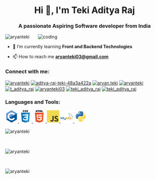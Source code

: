 <h1 align="center">Hi 👋, I'm Teki Aditya Raj</h1>
<h3 align="center">A passionate Aspiring Software developer from India</h3>

<img align="right" alt="coding" width="400" src="https://mir-s3-cdn-cf.behance.net/project_modules/hd/06f21a161921919.63cd7887d0a70.gif">

<p align="left"> <img src="https://komarev.com/ghpvc/?username=aryanteki&label=Profile%20views&color=0e75b6&style=flat" alt="aryanteki" /> </p>

- 🌱 I’m currently learning **Front and Backend Technologies**

- 📫 How to reach me **aryanteki03@gmail.com**

<h3 align="left">Connect with me:</h3>
<p align="left">
<a href="https://twitter.com/aryanteki" target="blank"><img align="center" src="https://raw.githubusercontent.com/rahuldkjain/github-profile-readme-generator/master/src/images/icons/Social/twitter.svg" alt="aryanteki" height="30" width="40" /></a>
<a href="https://linkedin.com/in/aditya-raj-teki-48a3a422a" target="blank"><img align="center" src="https://raw.githubusercontent.com/rahuldkjain/github-profile-readme-generator/master/src/images/icons/Social/linked-in-alt.svg" alt="aditya-raj-teki-48a3a422a" height="30" width="40" /></a>
<a href="https://fb.com/aryan.teki" target="blank"><img align="center" src="https://raw.githubusercontent.com/rahuldkjain/github-profile-readme-generator/master/src/images/icons/Social/facebook.svg" alt="aryan.teki" height="30" width="40" /></a>
<a href="https://instagram.com/aryanteki" target="blank"><img align="center" src="https://raw.githubusercontent.com/rahuldkjain/github-profile-readme-generator/master/src/images/icons/Social/instagram.svg" alt="aryanteki" height="30" width="40" /></a>
<a href="https://www.codechef.com/users/t_aditya_raj" target="blank"><img align="center" src="https://cdn.jsdelivr.net/npm/simple-icons@3.1.0/icons/codechef.svg" alt="t_aditya_raj" height="30" width="40" /></a>
<a href="https://www.hackerrank.com/aryanteki03" target="blank"><img align="center" src="https://raw.githubusercontent.com/rahuldkjain/github-profile-readme-generator/master/src/images/icons/Social/hackerrank.svg" alt="aryanteki03" height="30" width="40" /></a>
<a href="https://codeforces.com/profile/teki_aditya_raj" target="blank"><img align="center" src="https://raw.githubusercontent.com/rahuldkjain/github-profile-readme-generator/master/src/images/icons/Social/codeforces.svg" alt="teki_aditya_raj" height="30" width="40" /></a>
<a href="https://www.leetcode.com/teki_aditya_raj" target="blank"><img align="center" src="https://raw.githubusercontent.com/rahuldkjain/github-profile-readme-generator/master/src/images/icons/Social/leet-code.svg" alt="teki_aditya_raj" height="30" width="40" /></a>
</p>

<h3 align="left">Languages and Tools:</h3>
<p align="left"> <a href="https://www.cprogramming.com/" target="_blank" rel="noreferrer"> <img src="https://raw.githubusercontent.com/devicons/devicon/master/icons/c/c-original.svg" alt="c" width="40" height="40"/> </a> <a href="https://www.w3schools.com/css/" target="_blank" rel="noreferrer"> <img src="https://raw.githubusercontent.com/devicons/devicon/master/icons/css3/css3-original-wordmark.svg" alt="css3" width="40" height="40"/> </a> <a href="https://www.w3.org/html/" target="_blank" rel="noreferrer"> <img src="https://raw.githubusercontent.com/devicons/devicon/master/icons/html5/html5-original-wordmark.svg" alt="html5" width="40" height="40"/> </a> <a href="https://developer.mozilla.org/en-US/docs/Web/JavaScript" target="_blank" rel="noreferrer"> <img src="https://raw.githubusercontent.com/devicons/devicon/master/icons/javascript/javascript-original.svg" alt="javascript" width="40" height="40"/> </a> <a href="https://www.mysql.com/" target="_blank" rel="noreferrer"> <img src="https://raw.githubusercontent.com/devicons/devicon/master/icons/mysql/mysql-original-wordmark.svg" alt="mysql" width="40" height="40"/> </a> <a href="https://www.python.org" target="_blank" rel="noreferrer"> <img src="https://raw.githubusercontent.com/devicons/devicon/master/icons/python/python-original.svg" alt="python" width="40" height="40"/> </a> </p>

<p><img align="center" src="https://github-readme-stats.vercel.app/api/top-langs?username=aryanteki&show_icons=true&locale=en&layout=compact" alt="aryanteki" /></p>
<br>
<p><img align="center" src="https://github-readme-stats.vercel.app/api?username=aryanteki&show_icons=true&locale=en" alt="aryanteki" /></p>
<br>
<p><img align="center" src="https://github-readme-streak-stats.herokuapp.com/?user=aryanteki&" alt="aryanteki" /></p>
